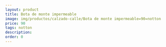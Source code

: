 ```yaml
---
layout: product
title: Bota de monte impermeable
image: img/productos/calzado-calle/Bota de monte impermeable=90=notton.webp
price: 90
tags: notton
description: 
order: 0
---
```

